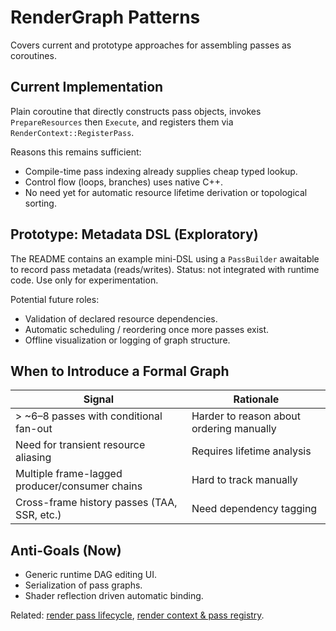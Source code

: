 # RenderGraph Patterns

Covers current and prototype approaches for assembling passes as coroutines.

## Current Implementation

Plain coroutine that directly constructs pass objects, invokes
`PrepareResources` then `Execute`, and registers them via
`RenderContext::RegisterPass`.

Reasons this remains sufficient:

* Compile-time pass indexing already supplies cheap typed lookup.
* Control flow (loops, branches) uses native C++.
* No need yet for automatic resource lifetime derivation or topological sorting.

## Prototype: Metadata DSL (Exploratory)

The README contains an example mini-DSL using a `PassBuilder` awaitable to
record pass metadata (reads/writes). Status: not integrated with runtime code.
Use only for experimentation.

Potential future roles:

* Validation of declared resource dependencies.
* Automatic scheduling / reordering once more passes exist.
* Offline visualization or logging of graph structure.

## When to Introduce a Formal Graph

| Signal | Rationale |
|--------|-----------|
| > ~6–8 passes with conditional fan-out | Harder to reason about ordering manually |
| Need for transient resource aliasing | Requires lifetime analysis |
| Multiple frame-lagged producer/consumer chains | Hard to track manually |
| Cross-frame history passes (TAA, SSR, etc.) | Need dependency tagging |

## Anti-Goals (Now)

* Generic runtime DAG editing UI.
* Serialization of pass graphs.
* Shader reflection driven automatic binding.

Related: [render pass lifecycle](render_pass_lifecycle.md), [render context &
pass registry](render_graph.md).
